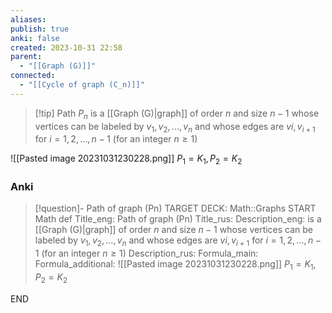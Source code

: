 ```yaml
---
aliases: 
publish: true
anki: false
created: 2023-10-31 22:58
parent:
  - "[[Graph (G)]]"
connected:
  - "[[Cycle of graph (C_n)]]"
---
```


> [!tip] Path $P_n {}$
> is a [[Graph (G)|graph]] of order ${} n {}$ and size $n−1$ whose vertices can be labeled by ${} v_1,v_2,...,v_n {}$ and whose edges are ${} vi, v_{i+1} {}$ for $i = 1,2,...,n−1$ (for an integer ${} n≥1 {}$)

![[Pasted image 20231031230228.png]]
$P_1 = K_1, P_2 = K_2 {}$



### Anki

> [!question]- Path of graph (Pn)
TARGET DECK: Math::Graphs
START
Math def
Title_eng: Path of graph (Pn)
Title_rus: 
Description_eng: is a [[Graph (G)|graph]] of order ${} n {}$ and size $n−1$ whose vertices can be labeled by ${} v_1,v_2,...,v_n {}$ and whose edges are ${} vi, v_{i+1} {}$ for $i = 1,2,...,n−1$ (for an integer ${} n≥1 {}$)
Description_rus: 
Formula_main: 
Formula_additional: ![[Pasted image 20231031230228.png]] 
$P_1 = K_1, P_2 = K_2 {}$
<!--ID: 1698822236404-->
END












